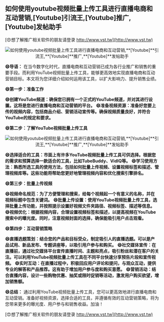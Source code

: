 ## **如何使用youtube视频批量上传工具进行直播电商和互动营销,**[Youtube]**引流王,**[Youtube]**推广,**[Youtube]**发帖助手**

[😍想了解推广相关软件的朋友请登录 http://www.vst.tw](http://www.vst.tw)

 <center><img src="https://vst.tw/MP4/tuiguang/png/2.png" alt="如何使用youtube视频批量上传工具进行直播电商和互动营销,**[Youtube]**引流王,**[Youtube]**推广,**[Youtube]**发帖助手"></center>

**😄导语：**
在当今数字化时代，直播电商和互动营销已成为各行业推广和销售的重要手段。而利用YouTube视频批量上传工具，能够更高效地实现直播电商和互动营销目标。本文将为您详细介绍如何运用该工具，以扩大影响力、提升销售业绩。

**😄第一步：准备工作**

**😄创建YouTube频道：确保您已拥有一个正式的YouTube频道，并对其进行设置。这将是您进行直播电商和互动营销的平台。**
**😄准备视频资源：准备好您要上传的视频内容，包括商品介绍、营销活动宣传等。确保视频质量良好，并符合YouTube的规定和要求。**

**😄第二步：了解YouTube视频批量上传工具**

 <center><img src="https://vst.tw/MP4/tuiguang/png/6.png" alt="如何使用youtube视频批量上传工具进行直播电商和互动营销,**[Youtube]**引流王,**[Youtube]**推广,**[Youtube]**发帖助手"></center>

**😄选择适合的工具：市面上有许多YouTube视频批量上传工具可供选择。根据您的需求和预算选择一款适合的工具，比如TubeBuddy、VidIQ等。**
**😄学习使用方法：熟悉所选工具的使用方法，包括如何批量上传视频、设置视频标签和描述、管理视频库等。这些功能将帮助您更好地管理视频内容和优化搜索引擎排名。**

**😄第三步：批量上传视频**

**😄视频命名规范：为了方便管理和搜索，给每个视频起一个有意义的名称，并在视频标题中包含关键词。**
**😄批量上传设置：使用YouTube视频批量上传工具，选择批量上传功能，并按照提示设置好视频文件夹路径、视频标签、描述等信息。**
**😄视频优化：根据视频内容，合理设置视频标签和描述，以提高视频在YouTube搜索中的曝光度。同时，注意视频封面的选择，确保能吸引用户点击观看。**

**😄第四步：互动营销策略**

**😄直播选题策划：结合您的产品和目标受众，制定吸引人的直播选题。可以是产品试用、新品发布、专题讲座等，以吸引用户参与和购买。**
**😄社交媒体宣传：在直播前，通过社交媒体平台宣传直播时间、主题和亮点，吸引粉丝和潜在客户的关注。可以利用YouTube视频批量上传工具在不同平台快速分享预告片段和宣传视频。**
**😄实时互动：在直播过程中，积极回应用户评论和提问，与观众互动，提供专业的解答和产品推荐。这有助于增加用户参与度和购买意愿。**
**😄营销活动：结合直播内容，设计一些购物优惠、抽奖或限时促销等活动，激发用户购买欲望，增加销售额。**

**😄总结：**
通过利用YouTube视频批量上传工具，您可以更高效地进行直播电商和互动营销。准备好视频资源，选择合适的工具，并遵循有效的互动营销策略，将为您带来更多的曝光度、用户参与和销售收益。加油！

[😍想了解推广相关软件的朋友请登录 http://www.vst.tw](http://www.vst.tw)



